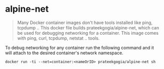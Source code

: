 # alpine-net

> Many Docker container images don't have tools installed like ping, tcpdump ..
> This docker file builds prateekgogia/alpine-net, which can be used for debugging networking for a container. 
> This image comes with ping, curl, tcpdump, netstat .. tools.

To debug networking for any container run the following command and it will attach to the desired container's network namespace.

```
docker run -ti --net=container:<nameOrID> prateekgogia/alpine-net sh
```